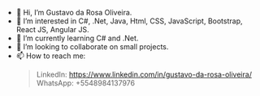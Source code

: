 - 👋 Hi, I’m Gustavo da Rosa Oliveira.
- 👀 I’m interested in C#, .Net, Java, Html, CSS, JavaScript, Bootstrap, React JS, Angular JS.
- 🌱 I’m currently learning C# and .Net.
- 💞️ I’m looking to collaborate on small projects.
- 📫 How to reach me:
  >LinkedIn: https://www.linkedin.com/in/gustavo-da-rosa-oliveira/
  >WhatsApp: +5548984137976
